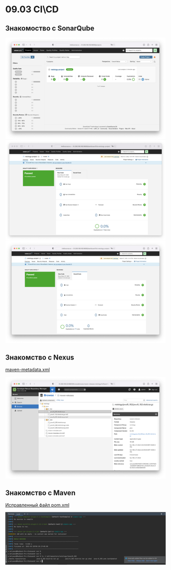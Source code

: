 # 09.03 CI\CD  

## Знакомоство с SonarQube  
  
![](img/sonarqube1.png)  
![](img/sonarqube2.png)  
![](img/sonarqube3.png)
  
##  Знакомство с Nexus  
  
[maven-metadata.xml](maven-metadata.xml)  
  
![](img/nexus.png)
  
## Знакомство с Maven  

[Исправленный файл pom.xml](mvn/pom.xml)  
  
![](img/maven.png)